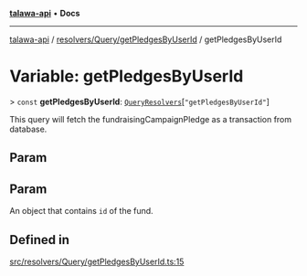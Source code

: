 [**talawa-api**](../../../../README.md) • **Docs**

***

[talawa-api](../../../../modules.md) / [resolvers/Query/getPledgesByUserId](../README.md) / getPledgesByUserId

# Variable: getPledgesByUserId

\> `const` **getPledgesByUserId**: [`QueryResolvers`](../../../../types/generatedGraphQLTypes/type-aliases/QueryResolvers.md)\[`"getPledgesByUserId"`\]

This query will fetch the fundraisingCampaignPledge as a transaction from database.

## Param

## Param

An object that contains `id` of the fund.

## Defined in

[src/resolvers/Query/getPledgesByUserId.ts:15](https://github.com/PalisadoesFoundation/talawa-api/blob/67d017fd9312183a6b2bae1b160bc814f56ab5c2/src/resolvers/Query/getPledgesByUserId.ts#L15)
